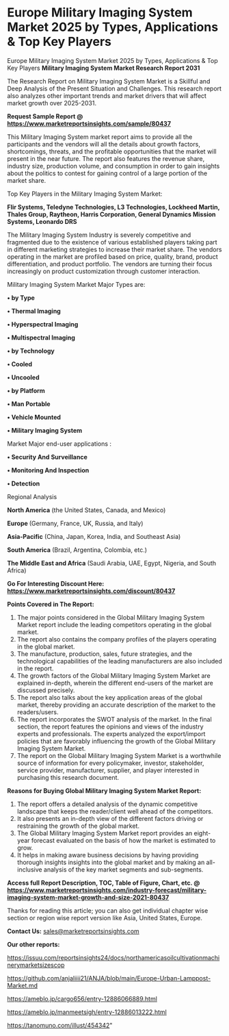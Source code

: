 # Europe Military Imaging System Market 2025 by Types, Applications & Top Key Players
Europe Military Imaging System Market 2025 by Types, Applications & Top Key Players
<strong>Military Imaging System Market Research Report 2031</strong>

The Research Report on Military Imaging System Market is a Skillful and Deep Analysis of the Present Situation and Challenges. This research report also analyzes other important trends and market drivers that will affect market growth over 2025-2031.

<strong>Request Sample Report @ <a href=https://www.marketreportsinsights.com/sample/80437>https://www.marketreportsinsights.com/sample/80437</a></strong>

This Military Imaging System market report aims to provide all the participants and the vendors will all the details about growth factors, shortcomings, threats, and the profitable opportunities that the market will present in the near future. The report also features the revenue share, industry size, production volume, and consumption in order to gain insights about the politics to contest for gaining control of a large portion of the market share.

Top Key Players in the Military Imaging System Market:

<strong>Flir Systems, Teledyne Technologies, L3 Technologies, Lockheed Martin, Thales Group, Raytheon, Harris Corporation, General Dynamics Mission Systems, Leonardo DRS</strong>

The Military Imaging System Industry is severely competitive and fragmented due to the existence of various established players taking part in different marketing strategies to increase their market share. The vendors operating in the market are profiled based on price, quality, brand, product differentiation, and product portfolio. The vendors are turning their focus increasingly on product customization through customer interaction.

Military Imaging System Market Major Types are:

<strong>• by Type

• Thermal Imaging

• Hyperspectral Imaging

• Multispectral Imaging

• by Technology

• Cooled

• Uncooled

• by Platform

• Man Portable

• Vehicle Mounted

• Military Imaging System</strong>

Market Major end-user applications :

<strong>• Security And Surveillance

• Monitoring And Inspection

• Detection</strong>

Regional Analysis

</u><strong><b>North America</b></strong> (the United States, Canada, and Mexico)

<strong><b>Europe </b></strong>(Germany, France, UK, Russia, and Italy)

<strong><b>Asia-Pacific</b></strong> (China, Japan, Korea, India, and Southeast Asia)

<strong><b>South America</b></strong> (Brazil, Argentina, Colombia, etc.)

<strong><b>The Middle East and Africa</b></strong> (Saudi Arabia, UAE, Egypt, Nigeria, and South Africa)

<strong>Go For Interesting Discount Here: <a href=https://www.marketreportsinsights.com/discount/80437>https://www.marketreportsinsights.com/discount/80437</a></strong>

<strong>Points Covered in The Report:</strong>
<ol>
  <li>The major points considered in the Global Military Imaging System Market report include the leading competitors operating in the global market.</li>
  <li>The report also contains the company profiles of the players operating in the global market.</li>
  <li>The manufacture, production, sales, future strategies, and the technological capabilities of the leading manufacturers are also included in the report.</li>
  <li>The growth factors of the Global Military Imaging System Market are explained in-depth, wherein the different end-users of the market are discussed precisely.</li>
  <li>The report also talks about the key application areas of the global market, thereby providing an accurate description of the market to the readers/users.</li>
  <li>The report incorporates the SWOT analysis of the market. In the final section, the report features the opinions and views of the industry experts and professionals. The experts analyzed the export/import policies that are favorably influencing the growth of the Global Military Imaging System Market.</li>
  <li>The report on the Global Military Imaging System Market is a worthwhile source of information for every policymaker, investor, stakeholder, service provider, manufacturer, supplier, and player interested in purchasing this research document.</li>
</ol>
<strong>Reasons for Buying Global Military Imaging System Market Report:</strong>

<ol>
  <li>The report offers a detailed analysis of the dynamic competitive landscape that keeps the reader/client well ahead of the competitors.</li>
  <li>It also presents an in-depth view of the different factors driving or restraining the growth of the global market.</li>
  <li>The Global Military Imaging System Market report provides an eight-year forecast evaluated on the basis of how the market is estimated to grow.</li>
  <li>It helps in making aware business decisions by having providing thorough insights insights into the global market and by making an all-inclusive analysis of the key market segments and sub-segments.</li>
</ol>
<strong>Access full Report Description, TOC, Table of Figure, Chart, etc. @ <a href=https://www.marketreportsinsights.com/industry-forecast/military-imaging-system-market-growth-and-size-2021-80437>https://www.marketreportsinsights.com/industry-forecast/military-imaging-system-market-growth-and-size-2021-80437</a></strong>


Thanks for reading this article; you can also get individual chapter wise section or region wise report version like Asia, United States, Europe.

<strong>Contact Us:</strong>
sales@marketreportsinsights.com

<strong>Our other reports:</strong>

<a href=https://issuu.com/reportsinsights24/docs/northamericasoilcultivationmachinerymarketsizescop>https://issuu.com/reportsinsights24/docs/northamericasoilcultivationmachinerymarketsizescop</a>

<a href=https://github.com/anjaliiii21/ANJA/blob/main/Europe-Urban-Lamppost-Market.md>https://github.com/anjaliiii21/ANJA/blob/main/Europe-Urban-Lamppost-Market.md</a>

<a href=https://ameblo.jp/cargo656/entry-12886066889.html>https://ameblo.jp/cargo656/entry-12886066889.html</a>

<a href=https://ameblo.jp/manmeetsigh/entry-12886013222.html>https://ameblo.jp/manmeetsigh/entry-12886013222.html</a>

<a href=https://tanomuno.com/illust/454342>https://tanomuno.com/illust/454342</a>"
